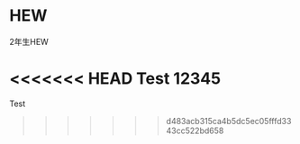 # HEW
2年生HEW

<<<<<<< HEAD
Test
12345
=======
Test
>>>>>>> d483acb315ca4b5dc5ec05fffd3343cc522bd658
